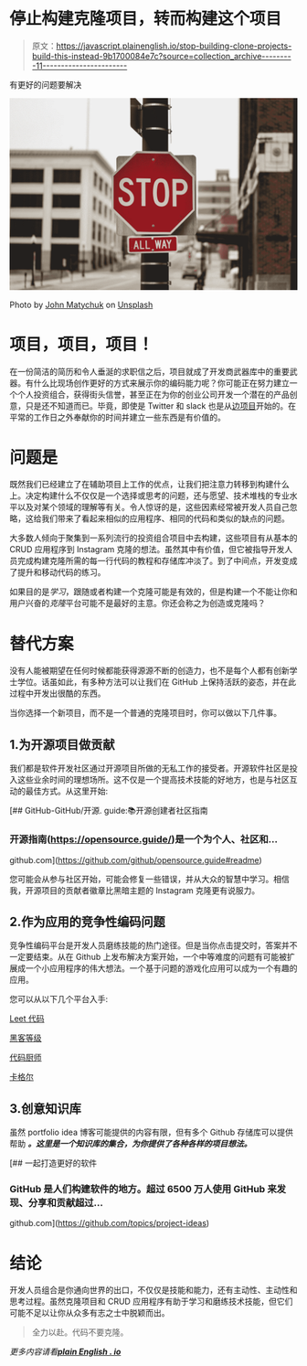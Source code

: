 # 停止构建克隆项目，转而构建这个项目

> 原文：<https://javascript.plainenglish.io/stop-building-clone-projects-build-this-instead-9b1700084e7c?source=collection_archive---------11----------------------->

有更好的问题要解决

![](img/9b83cdbe2f624a92fbcc8062fd13b989.png)

Photo by [John Matychuk](https://unsplash.com/@john_matychuk?utm_source=medium&utm_medium=referral) on [Unsplash](https://unsplash.com?utm_source=medium&utm_medium=referral)

# 项目，项目，项目！

在一份简洁的简历和令人垂涎的求职信之后，项目就成了开发商武器库中的重要武器。有什么比现场创作更好的方式来展示你的编码能力呢？你可能正在努力建立一个个人投资组合，获得街头信誉，甚至正在为你的创业公司开发一个潜在的产品创意，只是还不知道而已。毕竟，即使是 Twitter 和 slack 也是从[边项目](https://www.inc.com/jeff-haden/21-side-projects-that-became-million-dollar-startups-and-how-yours-can-too.html)开始的。在平常的工作日之外奉献你的时间并建立一些东西是有价值的。

# 问题是

既然我们已经建立了在辅助项目上工作的优点，让我们把注意力转移到构建什么上。决定构建什么不仅仅是一个选择或思考的问题，还与愿望、技术堆栈的专业水平以及对某个领域的理解等有关。令人惊讶的是，这些因素经常被开发人员自己忽略，这给我们带来了看起来相似的应用程序、相同的代码和类似的缺点的问题。

大多数人倾向于聚集到一系列流行的投资组合项目中去构建，这些项目有从基本的 CRUD 应用程序到 Instagram 克隆的想法。虽然其中有价值，但它被指导开发人员完成构建克隆所需的每一行代码的教程和存储库冲淡了。到了中间点，开发变成了提升和移动代码的练习。

如果目的是*学习*，跟随或者构建一个克隆可能是有效的，但是构建一个不能让你和用户兴奋的*克隆*平台可能不是最好的主意。你还会称之为创造或克隆吗？

# 替代方案

没有人能被期望在任何时候都能获得源源不断的创造力，也不是每个人都有创新学士学位。话虽如此，有多种方法可以让我们在 GitHub 上保持活跃的姿态，并在此过程中开发出很酷的东西。

当你选择一个新项目，而不是一个普通的克隆项目时，你可以做以下几件事。

## 1.为开源项目做贡献

我们都是软件开发社区通过开源项目所做的无私工作的接受者。开源软件社区是投入这些业余时间的理想场所。这不仅是一个提高技术技能的好地方，也是与社区互动的最佳方式。从这里开始:

[](https://github.com/github/opensource.guide#readme) [## GitHub-GitHub/开源. guide:📚开源创建者社区指南

### 开源指南(https://opensource.guide/)是一个为个人、社区和…

github.com](https://github.com/github/opensource.guide#readme) 

您可能会从参与社区开始，可能会修复一些错误，并从大众的智慧中学习。相信我，开源项目的贡献者徽章比黑暗主题的 Instagram 克隆更有说服力。

## 2.作为应用的竞争性编码问题

竞争性编码平台是开发人员磨练技能的热门途径。但是当你点击提交时，答案并不一定要结束。从在 Github 上发布解决方案开始，一个中等难度的问题有可能被扩展成一个小应用程序的伟大想法。一个基于问题的游戏化应用可以成为一个有趣的应用。

您可以从以下几个平台入手:

[Leet 代码](https://leetcode.com/)

[黑客等级](https://www.hackerrank.com/)

[代码厨师](https://www.codechef.com/)

[卡格尔](https://www.kaggle.com/)

## 3.创意知识库

虽然 portfolio idea 博客可能提供的内容有限，但有多个 Github 存储库可以提供帮助 ***。这里是一个知识库的集合，为你提供了各种各样的项目想法。***

[](https://github.com/topics/project-ideas) [## 一起打造更好的软件

### GitHub 是人们构建软件的地方。超过 6500 万人使用 GitHub 来发现、分享和贡献超过…

github.com](https://github.com/topics/project-ideas) 

# 结论

开发人员组合是你通向世界的出口，不仅仅是技能和能力，还有主动性、主动性和思考过程。虽然克隆项目和 CRUD 应用程序有助于学习和磨练技术技能，但它们可能不足以让你从众多有志之士中脱颖而出。

> 全力以赴。代码不要克隆。

*更多内容请看*[***plain English . io***](http://plainenglish.io/)